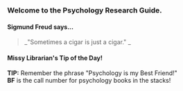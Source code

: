
### Welcome to the Psychology Research Guide.

#### Sigmund Freud says...
> _"Sometimes a cigar is just a cigar." _

#### Missy Librarian's Tip of the Day!
**TIP:**  Remember the phrase "Psychology is my Best Friend!"  
**BF** is the call number for psychology books in the stacks! 

